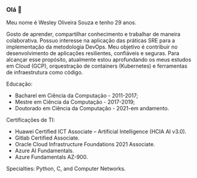 ### Olá 👋

Meu nome é Wesley Oliveira Souza e tenho 29 anos. 

Gosto de aprender, compartilhar conhecimento e trabalhar de maneira colaborativa. Possuo interesse na aplicação das práticas SRE para a implementação da metodologia DevOps. Meu objetivo é contribuir no desenvolvimento de aplicações resilientes, confiáveis e seguras. Para alcançar esse propósito, atualmente estou aprofundando os meus estudos em Cloud (GCP), orquestração de containers (Kubernetes) e ferramentas de infraestrutura como código.

Educação:
- Bacharel em Ciência da Computação - 2011-2017;
- Mestre em Ciência da Computação - 2017-2019;
- Doutorado em Ciência da Computação - 2021-em andamento.

Certificações de TI:
- Huawei Certified ICT Associate – Artificial Intelligence (HCIA AI v3.0).
- Gitlab Certified Associate.
- Oracle Cloud Infrastructure Foundations 2021 Associate.
- Azure AI Fundamentals.
- Azure Fundamentals AZ-900.

Specialties: Python, C, and Computer Networks.

<!--
**wesleysouza/wesleysouza** is a ✨ _special_ ✨ repository because its `README.md` (this file) appears on your GitHub profile.

Here are some ideas to get you started:

- 🔭 I’m currently working on ...
- 🌱 I’m currently learning ...
- 👯 I’m looking to collaborate on ...
- 🤔 I’m looking for help with ...
- 💬 Ask me about ...
- 📫 How to reach me: ...
- 😄 Pronouns: ...
- ⚡ Fun fact: ...
-->
